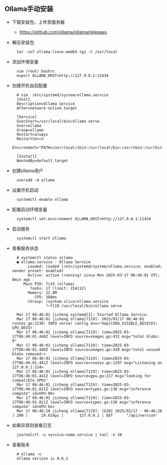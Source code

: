 ## Ollama手动安装
- 下载安装包，上传至服务器
	- https://github.com/ollama/ollama/releases
- 解压安装包


		tar -zxf ollama-linux-amd64.tgz -C /usr/local
- 添加环境变量

		vim /root/.bashrc
		export OLLAMA_HOST=http://127.0.0.1:11434
- 创建开机自启配置

		# vim  /etc/systemd/system/ollama.service
		[Unit]
		Description=Ollama Service
		After=network-online.target
		
		[Service]
		ExecStart=/usr/local/bin/ollama serve
		User=ollama
		Group=ollama
		Restart=always
		RestartSec=3
		Environment="PATH=/usr/local/sbin:/usr/local/bin:/usr/sbin:/usr/bin:/sbin:/bin:/usr/games:/usr/local/games:/snap/bin"
		
		[Install]
		WantedBy=default.target
- 创建ollama用户

		useradd -m ollama
- 设置开机启动

		systemctl enable ollama
- 配置启动环境变量

		systemctl set-environment OLLAMA_HOST=http://127.0.0.1:11434
- 启动服务

		systemctl start ollama
- 查看服务状态

		# systemctl status ollama
		● ollama.service - Ollama Service
		     Loaded: loaded (/etc/systemd/system/ollama.service; enabled; vendor preset: enabled)
		     Active: active (running) since Mon 2025-03-17 06:46:01 UTC; 8min ago
		   Main PID: 7119 (ollama)
		      Tasks: 17 (limit: 154112)
		     Memory: 22.8M
		        CPU: 388ms
		     CGroup: /system.slice/ollama.service
		             └─7119 /usr/local/bin/ollama serve
		
		Mar 17 06:46:01 jicheng systemd[1]: Started Ollama Service.
		Mar 17 06:46:01 jicheng ollama[7119]: 2025/03/17 06:46:01 routes.go:1230: INFO server config env="map[CUDA_VISIBLE_DEVICES: GPU_DEVI>
		Mar 17 06:46:01 jicheng ollama[7119]: time=2025-03-17T06:46:01.440Z level=INFO source=images.go:432 msg="total blobs: 0"
		Mar 17 06:46:01 jicheng ollama[7119]: time=2025-03-17T06:46:01.440Z level=INFO source=images.go:439 msg="total unused blobs removed:>
		Mar 17 06:46:01 jicheng ollama[7119]: time=2025-03-17T06:46:01.441Z level=INFO source=routes.go:1297 msg="Listening on 127.0.0.1:114>
		Mar 17 06:46:01 jicheng ollama[7119]: time=2025-03-17T06:46:01.441Z level=INFO source=gpu.go:217 msg="looking for compatible GPUs"
		Mar 17 06:46:01 jicheng ollama[7119]: time=2025-03-17T06:46:01.811Z level=INFO source=types.go:130 msg="inference compute" id=GPU-96>
		Mar 17 06:46:01 jicheng ollama[7119]: time=2025-03-17T06:46:01.811Z level=INFO source=types.go:130 msg="inference compute" id=GPU-be>
		Mar 17 06:46:28 jicheng ollama[7119]: [GIN] 2025/03/17 - 06:46:28 | 200 |      29.614µs |       127.0.0.1 | GET      "/api/version"
		
- 如果异常则查看日志

		journalctl -u service-name.service | tail -n 10

- 查看版本

		# ollama -v
		ollama version is 0.6.1
